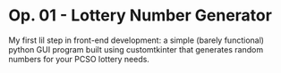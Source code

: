 # Op. 01 - Lottery Number Generator 
My first lil step in front-end development: a simple (barely functional) python GUI program built using customtkinter that generates random numbers for your PCSO lottery needs. 
